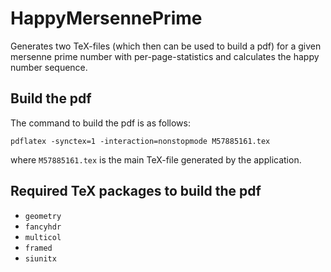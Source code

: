 # HappyMersennePrime

Generates two TeX-files (which then can be used to build a pdf) for a given mersenne prime number with per-page-statistics and calculates the happy number sequence.


## Build the pdf

The command to build the pdf is as follows:

`pdflatex -synctex=1 -interaction=nonstopmode M57885161.tex`

where `M57885161.tex` is the main TeX-file generated by the application.


## Required TeX packages to build the pdf

- `geometry`
- `fancyhdr`
- `multicol`
- `framed`
- `siunitx`
